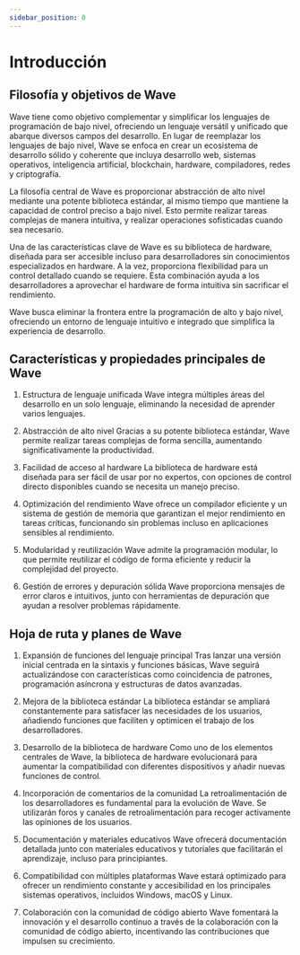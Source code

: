 ```yaml
---
sidebar_position: 0
---
```


# Introducción
## Filosofía y objetivos de Wave
Wave tiene como objetivo complementar y simplificar los lenguajes de programación de bajo nivel, ofreciendo un lenguaje versátil y unificado que abarque diversos campos del desarrollo. En lugar de reemplazar los lenguajes de bajo nivel, Wave se enfoca en crear un ecosistema de desarrollo sólido y coherente que incluya desarrollo web, sistemas operativos, inteligencia artificial, blockchain, hardware, compiladores, redes y criptografía.

La filosofía central de Wave es proporcionar abstracción de alto nivel mediante una potente biblioteca estándar, al mismo tiempo que mantiene la capacidad de control preciso a bajo nivel. Esto permite realizar tareas complejas de manera intuitiva, y realizar operaciones sofisticadas cuando sea necesario.

Una de las características clave de Wave es su biblioteca de hardware, diseñada para ser accesible incluso para desarrolladores sin conocimientos especializados en hardware. A la vez, proporciona flexibilidad para un control detallado cuando se requiere. Esta combinación ayuda a los desarrolladores a aprovechar el hardware de forma intuitiva sin sacrificar el rendimiento.

Wave busca eliminar la frontera entre la programación de alto y bajo nivel, ofreciendo un entorno de lenguaje intuitivo e integrado que simplifica la experiencia de desarrollo.

## Características y propiedades principales de Wave
1. Estructura de lenguaje unificada
Wave integra múltiples áreas del desarrollo en un solo lenguaje, eliminando la necesidad de aprender varios lenguajes.

2. Abstracción de alto nivel
Gracias a su potente biblioteca estándar, Wave permite realizar tareas complejas de forma sencilla, aumentando significativamente la productividad.

3. Facilidad de acceso al hardware
La biblioteca de hardware está diseñada para ser fácil de usar por no expertos, con opciones de control directo disponibles cuando se necesita un manejo preciso.

4. Optimización del rendimiento
Wave ofrece un compilador eficiente y un sistema de gestión de memoria que garantizan el mejor rendimiento en tareas críticas, funcionando sin problemas incluso en aplicaciones sensibles al rendimiento.

5. Modularidad y reutilización
Wave admite la programación modular, lo que permite reutilizar el código de forma eficiente y reducir la complejidad del proyecto.

6. Gestión de errores y depuración sólida
Wave proporciona mensajes de error claros e intuitivos, junto con herramientas de depuración que ayudan a resolver problemas rápidamente.

## Hoja de ruta y planes de Wave
1. Expansión de funciones del lenguaje principal
Tras lanzar una versión inicial centrada en la sintaxis y funciones básicas, Wave seguirá actualizándose con características como coincidencia de patrones, programación asíncrona y estructuras de datos avanzadas.

2. Mejora de la biblioteca estándar
La biblioteca estándar se ampliará constantemente para satisfacer las necesidades de los usuarios, añadiendo funciones que faciliten y optimicen el trabajo de los desarrolladores.

3. Desarrollo de la biblioteca de hardware
Como uno de los elementos centrales de Wave, la biblioteca de hardware evolucionará para aumentar la compatibilidad con diferentes dispositivos y añadir nuevas funciones de control.

4. Incorporación de comentarios de la comunidad
La retroalimentación de los desarrolladores es fundamental para la evolución de Wave. Se utilizarán foros y canales de retroalimentación para recoger activamente las opiniones de los usuarios.

5. Documentación y materiales educativos
Wave ofrecerá documentación detallada junto con materiales educativos y tutoriales que facilitarán el aprendizaje, incluso para principiantes.

6. Compatibilidad con múltiples plataformas
Wave estará optimizado para ofrecer un rendimiento constante y accesibilidad en los principales sistemas operativos, incluidos Windows, macOS y Linux.

7. Colaboración con la comunidad de código abierto
Wave fomentará la innovación y el desarrollo continuo a través de la colaboración con la comunidad de código abierto, incentivando las contribuciones que impulsen su crecimiento.